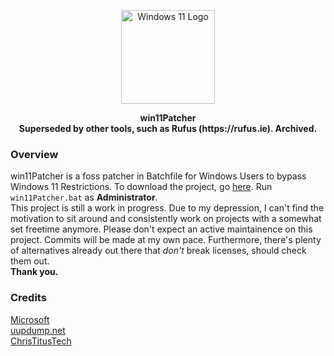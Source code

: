 <p align="center">
    <img align=center src="https://images-wixmp-ed30a86b8c4ca887773594c2.wixmp.com/f/f6677ab5-a6d9-4a6b-8113-30699b57ff9c/dellklb-5bd4f5cf-e109-4ca4-bfbd-c126f46400a1.png/v1/fill/w_1280,h_1280,strp/windows_11_new_logo_by_matthewtaehyung83197_dellklb-fullview.png?token=eyJ0eXAiOiJKV1QiLCJhbGciOiJIUzI1NiJ9.eyJzdWIiOiJ1cm46YXBwOjdlMGQxODg5ODIyNjQzNzNhNWYwZDQxNWVhMGQyNmUwIiwiaXNzIjoidXJuOmFwcDo3ZTBkMTg4OTgyMjY0MzczYTVmMGQ0MTVlYTBkMjZlMCIsIm9iaiI6W1t7ImhlaWdodCI6Ijw9MTI4MCIsInBhdGgiOiJcL2ZcL2Y2Njc3YWI1LWE2ZDktNGE2Yi04MTEzLTMwNjk5YjU3ZmY5Y1wvZGVsbGtsYi01YmQ0ZjVjZi1lMTA5LTRjYTQtYmZiZC1jMTI2ZjQ2NDAwYTEucG5nIiwid2lkdGgiOiI8PTEyODAifV1dLCJhdWQiOlsidXJuOnNlcnZpY2U6aW1hZ2Uub3BlcmF0aW9ucyJdfQ.5YwUe8aI58SLF5F2GNguxpYYM1LLd_2wGDUoJRW_OS0" alt="Windows 11 Logo" width="150" /></br>
</p>
<p align="center">
    <strong>win11Patcher</strong></br>
    <strong>Superseded by other tools, such as Rufus (https://rufus.ie). Archived.</strong></br>
</p>


### Overview
win11Patcher is a foss patcher in Batchfile for Windows Users to bypass Windows 11 Restrictions. To download the project, go [here](https://github.com/revisitable/win11Patcher/archive/refs/heads/main.zip). Run `win11Patcher.bat` as **Administrator**.<br/>
This project is still a work in progress. Due to my depression, I can't find the motivation to sit around and consistently work on projects with a somewhat set freetime anymore. Please don't expect an active maintainence on this project. Commits will be made at my own pace. Furthermore, there's plenty of alternatives already out there that *don't* break licenses, should check them out.<br/>
**Thank you.**<br/>

### Credits
[Microsoft](https://microsoft.com)<br/>
[uupdump.net](https://uupdump.net)<br>
[ChrisTitusTech](https://christitus.com/update-any-pc-to-windows11/)
